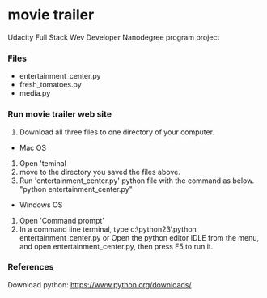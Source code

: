# movie trailer
Udacity Full Stack Wev Developer Nanodegree program project

### Files
* entertainment_center.py
* fresh_tomatoes.py
* media.py

### Run movie trailer web site
1. Download all three files to one directory of your computer.

* Mac OS
1. Open 'teminal
2. move to the directory you saved the files above.
3. Run 'entertainment_center.py' python file with the command as below.
  "python entertainment_center.py"

* Windows OS
1. Open 'Command prompt'
2. In a command line terminal, type
  c:\python23\python entertainment_center.py
     or
  Open the python editor IDLE from the menu, and open entertainment_center.py,
  then press F5 to run it.

### References
Download python: https://www.python.org/downloads/
